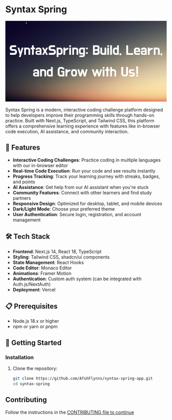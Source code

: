 # Syntax Spring

![Syntax Spring Banner](public/SyntaxSpringBanner.png)

Syntax Spring is a modern, interactive coding challenge platform designed to help developers improve their programming skills through hands-on practice. Built with Next.js, TypeScript, and Tailwind CSS, this platform offers a comprehensive learning experience with features like in-browser code execution, AI assistance, and community interaction.

## 🚀 Features

- **Interactive Coding Challenges**: Practice coding in multiple languages with our in-browser editor
- **Real-time Code Execution**: Run your code and see results instantly
- **Progress Tracking**: Track your learning journey with streaks, badges, and points
- **AI Assistance**: Get help from our AI assistant when you're stuck
- **Community Features**: Connect with other learners and find study partners
- **Responsive Design**: Optimized for desktop, tablet, and mobile devices
- **Dark/Light Mode**: Choose your preferred theme
- **User Authentication**: Secure login, registration, and account management

## 🛠️ Tech Stack

- **Frontend**: Next.js 14, React 18, TypeScript
- **Styling**: Tailwind CSS, shadcn/ui components
- **State Management**: React Hooks
- **Code Editor**: Monaco Editor
- **Animations**: Framer Motion
- **Authentication**: Custom auth system (can be integrated with Auth.js/NextAuth)
- **Deployment**: Vercel

## 📋 Prerequisites

- Node.js 18.x or higher
- npm or yarn or pnpm

## 🚀 Getting Started

### Installation

1. Clone the repository:
   ```bash
   git clone https://github.com/AfuhFlynns/syntax-spring-app.git
   cd syntax-spring

## Contributing

Follow the instructions in the [CONTRIBUTING file to continue](./CONTRIBUTING.md)
